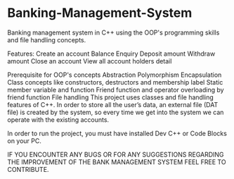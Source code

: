 # Banking-Management-System
Banking management system in C++ using the OOP's programming skills and file handling concepts.

Features:
Create an account
Balance Enquiry
Deposit amount
Withdraw amount
Close an account
View all account holders detail

Prerequisite for OOP's concepts
Abstraction
Polymorphism
Encapsulation
Class concepts like constructors, destructors and membership label
Static member variable and function
Friend function and operator overloading by friend function
File handling
This project uses classes and file handling features of C++. In order to store all the user’s data, an external file (DAT file) is created by the system, so every time we get into the system we can operate with the existing accounts.

In order to run the project, you must have installed Dev C++ or Code Blocks on your PC.

IF YOU ENCOUNTER ANY BUGS OR FOR ANY SUGGESTIONS REGARDING THE IMPROVEMENT OF THE BANK MANAGEMENT SYSTEM FEEL FREE TO CONTRIBUTE.
